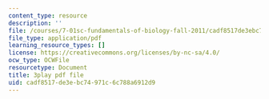 ```yaml
---
content_type: resource
description: ''
file: /courses/7-01sc-fundamentals-of-biology-fall-2011/cadf8517de3ebc74971c6c788a6912d9_SvjeCxVu2dI.pdf
file_type: application/pdf
learning_resource_types: []
license: https://creativecommons.org/licenses/by-nc-sa/4.0/
ocw_type: OCWFile
resourcetype: Document
title: 3play pdf file
uid: cadf8517-de3e-bc74-971c-6c788a6912d9
---
```

